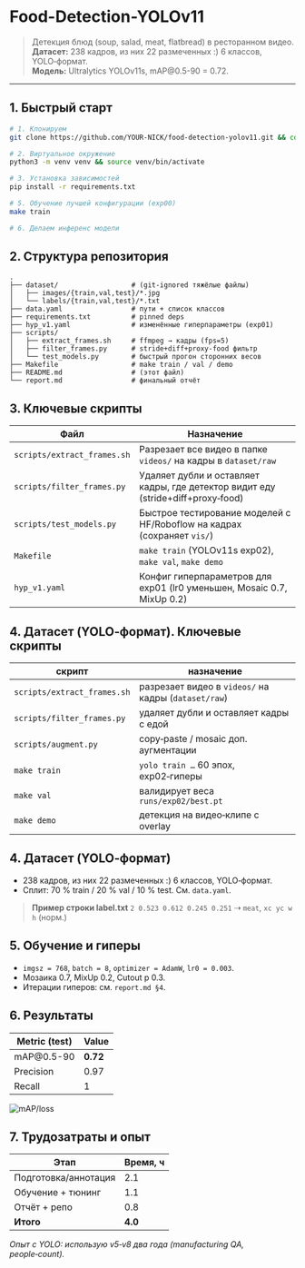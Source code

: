 # Food-Detection-YOLOv11

> Детекция блюд (soup, salad, meat, flatbread) в ресторанном видео. <br>
> **Датасет:** 238 кадров, из них 22 размеченных :) 6 классов, YOLO‑формат. <br>
> **Модель:** Ultralytics YOLOv11s, mAP\@0.5-90 = 0.72.

---

## 1. Быстрый старт

```bash
# 1. Клонируем
git clone https://github.com/YOUR-NICK/food-detection-yolov11.git && cd food-detection-yolov11

# 2. Виртуальное окружение
python3 -m venv venv && source venv/bin/activate

# 3. Установка зависимостей
pip install -r requirements.txt

# 5. Обучение лучшей конфигурации (exp00)
make train

# 6. Делаем инференс модели
```

## 2. Структура репозитория

```
.
├── dataset/                  # (git‑ignored тяжёлые файлы)
│   ├── images/{train,val,test}/*.jpg
│   └── labels/{train,val,test}/*.txt
├── data.yaml                 # пути + список классов
├── requirements.txt          # pinned deps
├── hyp_v1.yaml               # изменённые гиперпараметры (exp01)
├── scripts/
│   ├── extract_frames.sh     # ffmpeg → кадры (fps=5)
│   ├── filter_frames.py      # stride+diff+proxy‑food фильтр
│   └── test_models.py        # быстрый прогон сторонних весов
├── Makefile                  # make train / val / demo
├── README.md                 # (этот файл)
└── report.md                 # финальный отчёт
```

## 3. Ключевые скрипты

| Файл                        | Назначение                                                                       |
| --------------------------- | -------------------------------------------------------------------------------- |
| `scripts/extract_frames.sh` | Разрезает все видео в папке `videos/` на кадры в `dataset/raw`                   |
| `scripts/filter_frames.py`  | Удаляет дубли и оставляет кадры, где детектор видит еду (stride+diff+proxy‑food) |
| `scripts/test_models.py`    | Быстрое тестирование моделей с HF/Roboflow на кадрах (сохраняет `vis/`)          |
| `Makefile`                  | `make train` (YOLOv11s exp02), `make val`, `make demo`                           |
| `hyp_v1.yaml`               | Конфиг гиперпараметров для exp01 (lr0 уменьшен, Mosaic 0.7, MixUp 0.2)           |

## 4. Датасет (YOLO‑формат). Ключевые скрипты

| скрипт                      | назначение                                           |
| --------------------------- | ---------------------------------------------------- |
| `scripts/extract_frames.sh` | разрезает видео в `videos/` на кадры (`dataset/raw`) |
| `scripts/filter_frames.py`  | удаляет дубли и оставляет кадры с едой               |
| `scripts/augment.py`        | copy‑paste / mosaic доп. аугментации                 |
| `make train`                | `yolo train …` 60 эпох, exp02‑гиперы                 |
| `make val`                  | валидирует веса `runs/exp02/best.pt`                 |
| `make demo`                 | детекция на видео‑клипе с overlay                    |

## 4. Датасет (YOLO‑формат)

* 238 кадров, из них 22 размеченных :) 6 классов, YOLO‑формат. <br>
* Сплит: 70 % train / 20 % val / 10 % test. См. `data.yaml`.

> **Пример строки label.txt**
> `2 0.523 0.612 0.245 0.251` ⇢ `meat`,   `xc yc w h` (норм.)

## 5. Обучение и гиперы

* `imgsz = 768`, `batch = 8`, `optimizer = AdamW`, `lr0 = 0.003`.
* Мозаика 0.7, MixUp 0.2, Cutout p 0.3.
* Итерации гиперов: см. `report.md §4`.

## 6. Результаты

| Metric (test) | Value    |
| ------------- | -------- |
| mAP\@0.5-90      | **0.72** |
| Precision     | 0.97     |
| Recall        | 1     |


![mAP/loss](runs/exp02/results.png)

## 7. Трудозатраты и опыт

| Этап                 | Время, ч |
| -------------------- | -------- |
| Подготовка/аннотация | 2.1      |
| Обучение + тюнинг    | 1.1      |
| Отчёт + репо         | 0.8      |
| **Итого**            | **4.0**  |

*Опыт с YOLO: использую v5‑v8 два года (manufacturing QA, people‑count).*
